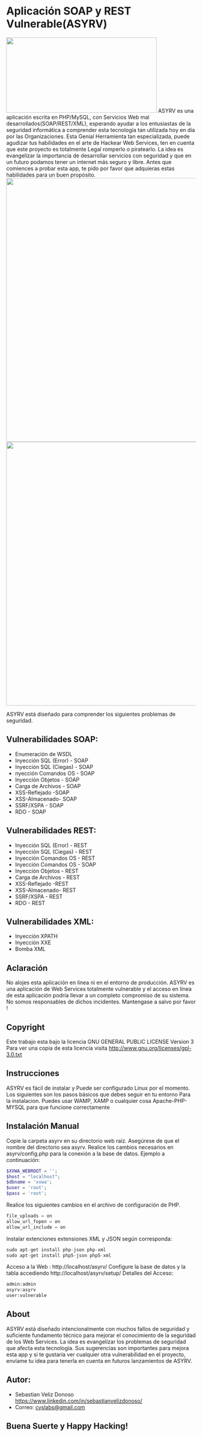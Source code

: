 Aplicación SOAP y REST Vulnerable(ASYRV)
=========================================
<img src="https://i.imgur.com/VxWvP8L.jpg" width="400" height="200">
ASYRV es una aplicación escrita en PHP/MySQL, con Servicios Web mal desarrollados(SOAP/REST/XML), esperando ayudar a los entusiastas de la seguridad informática a comprender esta tecnología tan utilizada hoy en día por las Organizaciones. 
Esta Genial Herramienta tan especializada, puede agudizar tus habilidades en el arte de Hackear Web Services, ten en cuenta que este proyecto es totalmente Legal romperlo o piratearlo. La idea es evangelizar la importancia de desarrollar servicios con seguridad y que en un futuro podamos tener un internet más seguro y libre. Antes que comiences a probar esta app, te pido por favor que adquieras estas habilidades para un buen propósito.

<img src="https://i.imgur.com/32NZUgk.jpg" width="900" height="700">

<img src="https://i.imgur.com/eZVxcUW.jpg" width="900" height="700">

ASYRV está diseñado para comprender los siguientes problemas de seguridad.

## Vulnerabilidades SOAP:
+ Enumeración de WSDL
+ Inyección SQL (Error) - SOAP
+ Inyección SQL (Ciegas) - SOAP
+ nyección Comandos OS - SOAP
+ Inyección Objetos - SOAP
+ Carga de Archivos - SOAP
+ XSS-Reflejado -SOAP
+ XSS-Almacenado- SOAP
+ SSRF/XSPA - SOAP
+ RDO - SOAP

## Vulnerabilidades REST:
+ Inyección SQL (Error) - REST
+ Inyección SQL (Ciegas) - REST
+ Inyección Comandos OS - REST
+ Inyección Comandos OS - SOAP
+ Inyección Objetos - REST
+ Carga de Archivos - REST
+ XSS-Reflejado -REST
+ XSS-Almacenado- REST
+ SSRF/XSPA - REST
+ RDO - REST

## Vulnerabilidades XML:
+ Inyección XPATH
+ Inyección XXE
+ Bomba XML


## Aclaración

No alojes esta aplicación en linea ni en el entorno de producción. ASYRV es una aplicación de Web Services totalmente vulnerable y el acceso en línea de esta aplicación podría llevar a un completo compromiso de su sistema. No somos responsables de dichos incidentes. Mantengase a salvo por favor !

## Copyright

Este trabajo esta bajo la licencia GNU GENERAL PUBLIC LICENSE Version 3 
Para ver una copia de esta licencia visita http://www.gnu.org/licenses/gpl-3.0.txt


## Instrucciones
ASYRV es fácil de instalar y Puede ser configurado Linux por el momento. Los siguientes son los pasos básicos que debes seguir en tu entorno Para la instalacion. Puedes usar WAMP, XAMP o cualquier cosa Apache-PHP-MYSQL para que funcione correctamente


## Instalación Manual

Copie la carpeta asyrv en su directorio web raíz. Asegúrese de que el nombre del directorio sea asyrv. Realice los cambios necesarios en asyrv/config.php para la conexión a la base de datos. Ejemplo a continuación:

```php
$XVWA_WEBROOT = '';  
$host = "localhost"; 
$dbname = 'xvwa';  
$user = 'root'; 
$pass = 'root';
```

Realice los siguientes cambios en el archivo de configuración de PHP. 

```php
file_uploads = on 
allow_url_fopen = on 
allow_url_include = on 
```
Instalar extenciones extensiones XML y JSON según corresponda:

```php
sudo apt-get install php-json php-xml
sudo apt-get install php5-json php5-xml
```
Acceso a la Web : http://localhost/asyrv/
Configure la base de datos y la tabla accediendo http://localhost/asyrv/setup/ 
Detalles del Acceso:

```php
admin:admin
asyrv:asyrv
user:vulnerable
```

## About 

ASYRV está diseñado intencionalmente con muchos fallos de seguridad y suficiente fundamento técnico para mejorar el conocimiento de la seguridad de los Web Services. La idea es evangelizar los problemas de seguridad que afecta esta tecnología. Sus sugerencias son importantes para mejora esta app y si te gustaría ver cualquier otra vulnerabilidad en el proyecto, envíame tu idea para tenerla en cuenta en futuros lanzamientos de ASYRV.

## Autor:
- Sebastian Veliz Donoso https://www.linkedin.com/in/sebastianvelizdonoso/
- Correo: cyslabs@gmail.com

## Buena Suerte y Happy Hacking!

